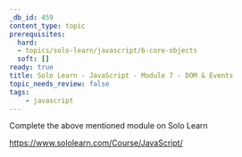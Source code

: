 ```yaml
---
_db_id: 459
content_type: topic
prerequisites:
  hard:
  - topics/solo-learn/javascript/6-core-objects
  soft: []
ready: true
title: Solo Learn - JavaScript - Module 7 - DOM & Events
topic_needs_review: false
tags:
    - javascript
---
```


Complete the above mentioned module on Solo Learn

https://www.sololearn.com/Course/JavaScript/